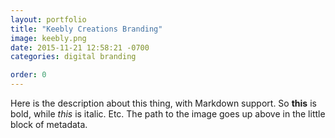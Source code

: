 ```yaml
---
layout: portfolio
title: "Keebly Creations Branding"
image: keebly.png
date: 2015-11-21 12:58:21 -0700
categories: digital branding

order: 0
---
```


Here is the description about this thing, with Markdown support. So **this** is
bold, while _this_ is italic. Etc. The path to the image goes up above in the
little block of metadata.
